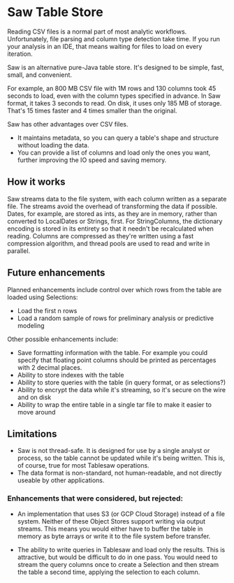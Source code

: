# Saw Table Store

Reading CSV files is a normal part of most analytic workflows. Unfortunately, file parsing and column type detection take time. If you run your analysis in an IDE, that means waiting for files to load on every iteration.

Saw is an alternative pure-Java table store. It's designed to be simple, fast, small, and convenient. 

For example, an 800 MB CSV file with 1M rows and 130 columns took 45 seconds to load, even with the column types specified in advance. In Saw format, it takes 3 seconds to read. On disk, it uses only 185 MB of storage. That's 15 times faster and 4 times smaller than the original. 

Saw has other advantages over CSV files.

- It maintains metadata, so you can query a table's shape and structure without loading the data.
- You can provide a list of columns and load only the ones you want, further improving the IO speed and saving memory. 

## How it works

Saw streams data to the file system, with each column written as a separate file. The streams avoid the overhead of transforming the data if possible. Dates, for example, are stored as ints, as they are in memory, rather than converted to LocalDates or Strings, first. For StringColumns, the dictionary encoding is stored in its entirety so that it needn't be recalculated when reading. Columns are compressed as they're written using a fast compression algorithm, and thread pools are used to read and write in parallel. 

## Future enhancements

Planned enhancements include control over which rows from the table are loaded using Selections:

- Load the first n rows
- Load a random sample of rows for preliminary analysis or predictive modeling 

Other possible enhancements include: 

- Save formatting information with the table. For example you could specify that floating point columns should be printed as percentages with 2 decimal places. 
- Ability to store indexes with the table
- Ability to store queries with the table (in query format, or as selections?)
- Ability to encrypt the data while it's streaming, so it's secure on the wire and on disk
- Ability to wrap the entire table in a single tar file to make it easier to move around

## Limitations

- Saw is not thread-safe. It is designed for use by a single analyst or process, so the table cannot be updated while it's being written. This is, of course, true for most Tablesaw operations.
- The data format is non-standard, not human-readable, and not directly useable by other applications.

### Enhancements that were considered, but rejected:

- An implementation that uses S3 (or GCP Cloud Storage) instead of a file system. Neither of these Object Stores support writing via output streams. This means you would either have to buffer the table in memory as byte arrays or write it to the file system before transfer.

- The ability to write queries in Tablesaw and load only the results. This is attractive, but would be difficult to do in one pass. You would need to stream the query columns once to create a Selection and then stream the table a second time, applying the selection to each column.

  



